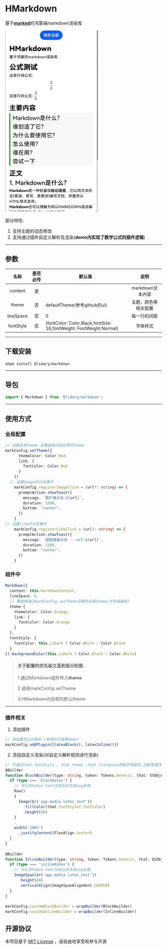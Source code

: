 # HMarkdown

基于[**marked**](https://github.com/markedjs/marked)的鸿蒙端markdown渲染库

![截图](https://github.com/lidary-byte/HMarkdown/blob/main/screen/img.png)

部分特性:

1. 支持主题的动态修改
2. 支持通过插件自定义解析及渲染(**demo内实现了数学公式的插件逻辑**)

---

## 参数

|    名称     | 是否必传 | 默认值                                                                       |      说明      |
|:---------:|:----:|---------------------------------------------------------------------------|:------------:|
|  content  |  是   |                                                                           | markdown文本内容 |
|   theme   |  否   | defaultTheme(参考github的ui)                                                 |  主题，颜色等相关配置  | 
| lineSpace |  否   | 0                                                                         |    每一行的间距    | 
| fontStyle |  否   | {fontColor:   Color.Black,fontSize:   16,fontWeight:   FontWeight.Normal} |     字体样式     | 


---
## 下载安装

```
ohpm install @lidary/markdown
```

---
## 导包

```typescript
import { Markdown } from '@lidary/markdown';
```

---
## 使用方式
 
### 全局配置
```typescript
// 设置全局theme 会覆盖掉内部自带的theme
markConfig.setTheme({
      themeColor: Color.Red,
      link: {
        fontColor: Color.Red
      }
    })
  // 设置image的点击事件
    markConfig.registerImageClick = (url?: string) => {
      promptAction.showToast({
        message: `图片被点击:${url}`,
        duration: 1500,
        bottom: "center",
      })
    }
// 设置link的点击事件
    markConfig.registerLinkClick = (url?: string) => {
      promptAction.showToast({
        message: `超链接被点击----url:${url}`,
        duration: 1500,
        bottom: "center",
      })
    }
```
### 组件中
```typescript
Markdown({
  content: this.markdownContent,
  lineSpace: 6,
  // 覆盖掉通过markConfig.setTheme设置的全局theme(优先级最高)
  theme:{
    themeColor: Color.Orange,
    link: {
      fontColor: Color.Orange
    }
  },
  fontStyle: {
    fontColor: this.isDark ? Color.White : Color.Black
  }
}).backgroundColor(this.isDark ? Color.Black : Color.White)
```

> #### 关于配置的优先级又高到低分别是:
> 
> 1.通过Markdown组件传入**theme**
> 
>  2.调用markConfig.setTheme
> 
>  3.HMarkdown内自带的默认theme

---
### 插件相关

1. 添加插件

```typescript
// 添加数学公式解析 (具体的可查看demo)
markConfig.addPlugin([latexBlock(), latexInline()])
```

2. 添加自定义渲染(对自定义解析规则进行渲染)

```typescript
// 可通过that.fontStyle , that.theme ,that.lineSpace获取字体颜色,间距等属性
@Builder
function BlockBuilder(type: string, token: Tokens.Generic, that: ESObject) {
  if (type === 'blockKatex') {
    // 可以将token.text交给后台生成svg处理
    Row()
    {
      Image($r('app.media.latex_test'))
        .fillColor(that.fontStyle?.fontColor)
        .height(40)
    }
    .
    width('100%')
      .justifyContent(FlexAlign.Center)
  }
}

@Builder
function InlineBuilder(type: string, token: Tokens.Generic, that: ESObject) {
  if (type === 'inlineKatex') {
    // 可以将token.text交给后台生成svg处理
    ImageSpan($r('app.media.latex_test'))
      .height(40)
      .verticalAlign(ImageSpanAlignment.CENTER)
  }
}

markConfig.customBlockBuilder = wrapBuilder(BlockBuilder)
markConfig.customInlineBuilder = wrapBuilder(InlineBuilder)
```

## 开源协议

本项目基于 [MIT License](https://gitee.com/daryl_code/HMarkdown/blob/main/Markdown/LICENSE) ，请自由地享受和参与开源